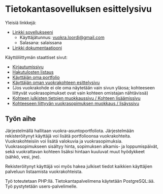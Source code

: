 # Tietokantasovelluksen esittelysivu

Yleisiä linkkejä:
* [Linkki sovellukseeni](http://jussivii.users.cs.helsinki.fi/tsoha/)
  * Käyttäjätunnus: vuokra.loordi@gmail.com
  * Salasana: salaissana
* [Linkki dokumentaatiooni](https://github.com/eeaa/Tsoha-Bootstrap/blob/master/doc/dokumentaatio.pdf)

Käyttöliittymän staattiset sivut:
* [Kirjautumissivu](http://jussivii.users.cs.helsinki.fi/tsoha/)
* [Hakutulosten listaus](http://jussivii.users.cs.helsinki.fi/tsoha/search)
* [Käyttäjän oma portfolio](http://jussivii.users.cs.helsinki.fi/tsoha/user/portfolio)
* [Käyttäjän oman vuokrakohteen esittelysivu](http://jussivii.users.cs.helsinki.fi/tsoha/user/unit)
* (Jos vuokrakohde ei ole oma näytetään vain sivun yläosa; kohteeseen liittyvät vuokrasopimukset ovat vain kohteen omistajan nähtävissä)
* [Kohteen julkisten tietojen muokkaussivu / Kohteen lisäämissivu](http://jussivii.users.cs.helsinki.fi/tsoha/user/unit/edit)
* [Kohteeseen liittyvän vuokrasopimuksen muokkaus / lisäyssivu](http://jussivii.users.cs.helsinki.fi/tsoha/user/unit/lease)

## Työn aihe

Järjestelmällä hallitaan vuokra-asuntoportfoliota. 
Järjestelmään rekisteröitynyt käyttäjä voi lisätä portfolioonsa vuokrakohteita. 
Vuokrakohteisiin voi lisätä valokuvia ja vuokrasopimuksia. 
Vuokrasopimukseen sisältyy hinta, sopimuksen alkamis- ja loppumispäivät, sekä 
vuokrattavan kohteen lisäksi hintaan kuuluvat muut hyödykkeet (sähkö, vesi, jne). 

Rekisteröitynyt käyttäjä voi myös hakea julkiset tiedot kaikkien käyttäjien palveluun
listaamista vuokrakohteista.

Työ toteutetaan PHP:llä. Tietokantapalvelimena käytetään PostgreSQL:ää. Työ pystytetään users-palvelimelle.

 
